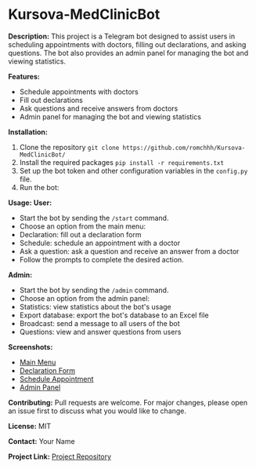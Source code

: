 # Kursova-MedClinicBot

**Description:**
This project is a Telegram bot designed to assist users in scheduling appointments with doctors, filling out declarations, and asking questions. The bot also provides an admin panel for managing the bot and viewing statistics.

**Features:**
- Schedule appointments with doctors
- Fill out declarations
- Ask questions and receive answers from doctors
- Admin panel for managing the bot and viewing statistics

**Installation:**
1. Clone the repository `git clone https://github.com/romchhh/Kursova-MedClinicBot/`
2. Install the required packages `pip install -r requirements.txt`
3. Set up the bot token and other configuration variables in the `config.py` file.
4. Run the bot:


**Usage:**
**User:**
- Start the bot by sending the `/start` command.
- Choose an option from the main menu:
- Declaration: fill out a declaration form
- Schedule: schedule an appointment with a doctor
- Ask a question: ask a question and receive an answer from a doctor
- Follow the prompts to complete the desired action.

**Admin:**
- Start the bot by sending the `/admin` command.
- Choose an option from the admin panel:
- Statistics: view statistics about the bot's usage
- Export database: export the bot's database to an Excel file
- Broadcast: send a message to all users of the bot
- Questions: view and answer questions from users

**Screenshots:**
- [Main Menu](screenshots/main_menu.png)
- [Declaration Form](screenshots/declaration_form.png)
- [Schedule Appointment](screenshots/schedule_appointment.png)
- [Admin Panel](screenshots/admin_panel.png)

**Contributing:**
Pull requests are welcome. For major changes, please open an issue first to discuss what you would like to change.

**License:**
MIT

**Contact:**
Your Name

**Project Link:**
[Project Repository](https://t.me/PortMedClinicBot)


